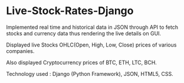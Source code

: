 # Live-Stock-Rates-Django
Implemented real time and historical data in JSON through API to fetch stocks and currency data thus rendering the live details on GUI.

Displayed live Stocks OHLC(Open, High, Low, Close) prices of various companies. 

Also displayed Cryptocurrency prices of BTC, ETH, LTC, BCH.

Technology used : Django (Python Framework), JSON, HTML5, CSS.
